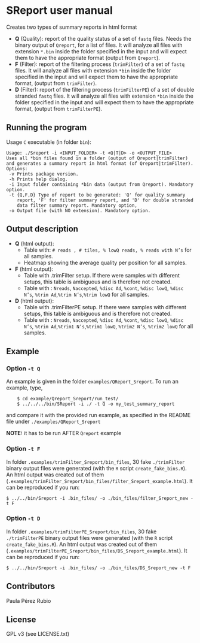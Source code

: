 # SReport user manual

Creates two types of summary reports in html format

 - **Q** (Quality): report of the quality status of a set of `fastq` files.
   Needs the binary output of `Qreport`, for a list of files. It will analyze
   all files with extension `*.bin` inside the  folder specified in
   the input and will expect them to have the appropriate format
   (output from `Qreport`).
 - **F** (Filter): report of the filtering process (`trimFilter`) of a set
   of `fastq` files. It will analyze all files with extension `*bin` inside
   the folder specified in the input and will expect them to have the
   appropriate format, (output from `trimFilter`).
 - **D** (Filter): report of the filtering process (`trimFilterPE`) of a set
   of double stranded `fastq` files. It will analyze all files with extension 
   `*bin` inside the folder specified in the input and will expect them to have the
   appropriate format, (output from `trimFilterPE`).


## Running the program

Usage `C` executable (in folder `bin`):

```
Usage: ./Sreport -i <INPUT_FOLDER> -t <Q|T|D> -o <OUTPUT_FILE>
Uses all *bin files found in a folder (output of Qreport|trimFilter)
and generates a summary report in html format (of Qreport|trimFilter).
Options:
 -v Prints package version.
 -h Prints help dialog.
 -i Input folder containing *bin data (output from Qreport). Mandatory option.
 -t {Q,F,D} Type of report to be generated: 'Q' for quality summary
    report, 'F' for filter summary report, and 'D' for double stranded
    data filter summary report. Mandatory option,
 -o Output file (with NO extension). Mandatory option.
```

## Output description


- **Q** (html output):
   * Table with: `# reads , # tiles, % lowQ reads, % reads with N’s` for
     all samples.
   * Heatmap showing the average quality per position for all samples.
- **F** (html output):
   * Table with .trimFilter setup. If there were samples with different
     setups, this table is ambiguous and is therefore not created.
   * Table with : `Nreads`, `Naccepted`, `%disc Ad`, `%cont`, `%disc lowQ`,
   `%disc N’s`, `%trim Ad`,`%trim N’s`,`%trim lowQ` for all samples.
- **D** (html output):
   * Table with .trimFilterPE setup. If there were samples with different
     setups, this table is ambiguous and is therefore not created.
   * Table with : `Nreads`, `Naccepted`, `%disc Ad`, `%cont`, `%disc lowQ`,
   `%disc N’s`, `%trim Ad`,`%trim1 N’s`,`%trim1 lowQ`, `%trim2 N’s`, 
   `%trim2 lowQ` for all samples.

## Example

###  Option `-t Q`

An example is given in the folder `examples/QReport_Sreport`. To run an
example, type,

```
    $ cd example/Qreport_Sreport/run_test/
    $ ../../../bin/SReport -i ./ -t Q -o my_test_summary_report
```
 and compare it with the provided run example, as specified in the README
 file under `./examples/QReport_Sreport`

**NOTE:** it has to be run AFTER `Qreport` example

###  Option `-t F`

In folder `.examples/trimFilter_Sreport/bin_files`, 30 fake
`./trimFilter` binary output files were generated (with the `R` script
`create_fake_bins.R`). An html output was created out of them
(`.examples/trimFilter_Sreport/bin_files/filter_Sreport_example.html`).
It can be reproduced if you run:

```
$ ../../bin/Sreport -i .bin_files/ -o ./bin_files/filter_Sreport_new -t F
```

###  Option `-t D` 

In folder `.examples/trimFilterPE_Sreport/bin_files`, 30 fake
`./trimFilterPE` binary output files were generated (with the `R` script
`create_fake_bins.R`). An html output was created out of them
(`.examples/trimFilterPE_Sreport/bin_files/DS_Sreport_example.html`).
It can be reproduced if you run:

```
$ ../../bin/Sreport -i .bin_files/ -o ./bin_files/DS_Sreport_new -t F
```

## Contributors

Paula Pérez Rubio

## License

GPL v3 (see LICENSE.txt)
